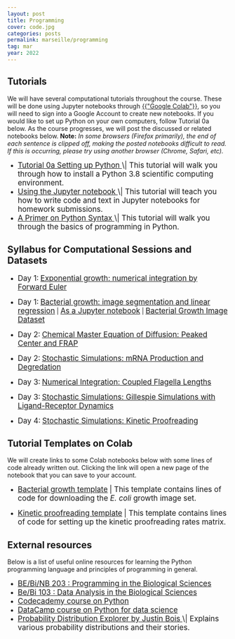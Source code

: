 ```yaml
---
layout: post
title: Programming
cover: code.jpg
categories: posts
permalink: marseille/programming
tag: mar
year: 2022
---
```


## Tutorials
We will have several computational tutorials throughout the course. These will be
done using Jupyter notebooks through <a href="https://colab.research.google.com" target="_blank">{{"Google Colab"}}</a>,
so you will need to sign into a Google Account to create new notebooks. 
If you would like to set up Python on your own computers, follow Tutorial 0a below. As the
course progresses, we will post the discussed or related notebooks below. **Note:** *In some
browsers (Firefox primarily), the end of each sentence is clipped off, making
the posted notebooks difficult to read. If this is occurring, please try using another browser
(Chrome, Safari, etc).*

* <a href="{{site.baseurl}}/code/t0a_setting_up_python.html" target="_blank" style="font-size: 17px">
  Tutorial 0a Setting up Python
  </a> <span style="font-size: 17px">
  \| This tutorial will walk
  you through how to install a Python 3.8 scientific computing environment.
  </span>

* <a href="{{site.baseurl}}/code/t0b_jupyter_notebooks.html" target="_blank" style="font-size: 17px">
  Using the Jupyter notebook
  </a> <span style="font-size: 17px">
  \| This tutorial will teach
  you how to write code and text in Jupyter notebooks for homework submissions.
  </span>

* <a href="{{site.baseurl}}/code/t0c_python_syntax_and_plotting.html" target="_blank" style="font-size: 17px">
  A Primer on Python Syntax
  </a> <span style="font-size: 17px">
  \| This tutorial
  will walk you through the basics of programming in Python.
  </span>


## Syllabus for Computational Sessions and Datasets 

* <span style="font-size: 17px">Day 1:</span> <a href="{{site.baseurl}}/code/forward_euler.html" target="_blank" style="font-size: 17px">Exponential growth: numerical integration by Forward Euler</a>

* <span style="font-size: 17px">Day 1:</span> <a href="https://colab.research.google.com/drive/1XFZZAW2PiHdHcDjGGpRHPe37W-IrT0Sv#scrollTo=f8eec619-0cd0-4a57-96c5-0b73314e11d2" target="_blank" style="font-size: 17px">Bacterial growth: image segmentation and linear regression</a>  \| <a href="{{site.baseurl}}/code/bacterial_growth_t.html" target="_blank" style="font-size: 17px">As a Jupyter notebook</a> \| <a href="http://rpdata.caltech.edu/courses/course_data/ecoli_growth.zip" target="_blank" style="font-size: 17px">Bacterial Growth Image Dataset</a>

* <span style="font-size: 17px">Day 2:</span> <a href="https://colab.research.google.com/drive/1fWn4XpSItS7_G80OPRzvOmQBxw2i7hSN#scrollTo=mmCUWO9TcHOi" target="_blank" style="font-size: 17px">Chemical Master Equation of Diffusion: Peaked Center and FRAP</a> 

* <span style="font-size: 17px">Day 2:</span> <a href="https://colab.research.google.com/drive/1DScbYnF6Tup19vVST4rxgG1mfs2e3a7O?usp=sharing" target="_blank" style="font-size: 17px">Stochastic Simulations: mRNA Production and Degredation</a> 

* <span style="font-size: 17px">Day 3:</span> <a href="https://colab.research.google.com/drive/1QXEEUmS4KKWEBX8uBdBl4pukyJYm3Vg6?usp=sharing" target="_blank" style="font-size: 17px">Numerical Integration: Coupled Flagella Lengths</a> 

* <span style="font-size: 17px">Day 3:</span> <a href="https://colab.research.google.com/drive/1bitYam_NTpe61o_XocxEONwZqdAbTogo#scrollTo=DtQfQieO2XMx" target="_blank" style="font-size: 17px">Stochastic Simulations: Gillespie Simulations with Ligand-Receptor Dynamics</a> 

* <span style="font-size: 17px">Day 4:</span> <a href="https://colab.research.google.com/drive/1BwfPhPqs-8ETteA1kWZvDh-gLhGe8U5o#scrollTo=zHvxYxLJyu8C" target="_blank" style="font-size: 17px">Stochastic Simulations: Kinetic Proofreading</a> 

## Tutorial Templates on Colab

We will create links to some Colab notebooks below with some lines of code already written out. Clicking the link will open a new page of the notebook that you can
save to your account.

* <a href="https://colab.research.google.com/drive/1YnakreC2Dvw6Br5RcPTjywOMOLaugrSA?usp=sharing" target="_blank" style="font-size: 17px">Bacterial growth template</a>
  <span style="font-size: 17px">
  \| This template contains lines of code for downloading the *E. coli* growth image set.
  </span> 

* <a href="https://colab.research.google.com/drive/1O3sMK-7wDt_HK6QnoFWJVWLHyPWXSnZA?usp=sharing" target="_blank" style="font-size: 17px">Kinetic proofreading template</a>
  <span style="font-size: 17px">
  \| This template contains lines of code for setting  up the kinetic proofreading rates matrix.
  </span> 

## External resources

Below is a list of useful online resources for learning the Python programming
language and principles of programming in general.

* <a href="http://justinbois.github.io/bootcamp/2021/" target="_blank" style="font-size: 17px">
  BE/Bi/NB 203 : Programming in the Biological
  Sciences
  </a>

* <a href="http://www.bebi103.caltech.edu" target="_blank" style="font-size: 17px">
  Be/Bi 103 : Data Analysis in the Biological
  Sciences
  </a>

* <a href="https://www.codecademy.com/learn/python" target="_blank" style="font-size: 17px">
  Codecademy course on Python
  </a>

* <a href="https://www.datacamp.com/courses/intro-to-python-for-data-science" target="_blank" style="font-size: 17px">
  DataCamp course on Python for data
  science
  </a>

* <a href="https://distribution-explorer.github.io/" target="_blank" style="font-size: 17px">
  Probability Distribution Explorer by Justin Bois
  </a> <span style="font-size: 17px">
  \| Explains various probability distributions and their stories.
  </span>
